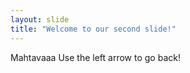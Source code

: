 ```yaml
---
layout: slide
title: "Welcome to our second slide!"
---
```

Mahtavaaa
Use the left arrow to go back!

